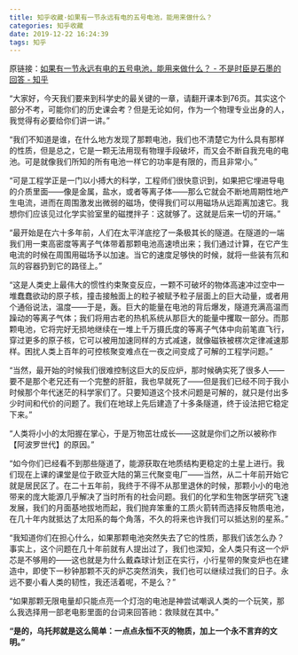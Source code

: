 ```yaml
---
title: 知乎收藏·如果有一节永远有电的五号电池，能用来做什么？
categories: 知乎收藏
date: 2019-12-22 16:24:39
tags: 知乎
---
```


 原链接：[如果有一节永远有电的五号电池，能用来做什么？ - 不是时臣是石墨的回答 - 知乎](
https://www.zhihu.com/question/312752767/answer/607264132)

“大家好，今天我们要来到科学史的最关键的一章，请翻开课本到76页。其实这个部分不考，可能你们的历史课会考？但是无论如何，作为一个物理专业出身的人，我觉得有必要给你们讲一讲。”

“我们不知道是谁，在什么地方发现了那颗电池，我们也不清楚它为什么具有那样的性质，但是总之，它是一颗无法用现有物理手段破坏，而又会不断自我充电的电池。可是就像我们所知的所有电池一样它的功率是有限的，而且非常小。”

“可是工程学正是一门以小搏大的科学，工程师们很快意识到，如果把它埋进导电的介质里面——像是金属，盐水，或者等离子体——那么它就会不断地周期性地产生电流，进而在周围激发出微弱的磁场，使得我们可以用磁场从远距离加速它。我想你们应该见过化学实验室里的磁搅拌子：这就够了。这就是后来一切的开端。”

“最开始是在六十多年前，人们在太平洋底挖了一条极其长的隧道。在隧道的一端我们用一束高密度等离子气体带着那颗电池高速喷出来；我们通过计算，在它产生电流的时候在周围用磁场予以加速。当它的速度足够快的时候，就将一些装有氘和氚的容器扔到它的路径上。”

“这是人类史上最伟大的惯性约束聚变反应，一颗不可破坏的物体高速冲过空中一堆蠢蠢欲动的原子核，撞击接触面上的粒子被赋予粒子层面上的巨大动量，或者用个通俗说法，温度——于是，轰。巨大的能量在电池的背后爆发，隧道充满高温而躁动的等离子气体；我们将用古老的热机系统从那巨大的能量中攫取一部分。而那颗电池，它将完好无损地继续在一堆上千万摄氏度的等离子气体中向前笔直飞行，穿过更多的原子核，它可以被用加速同样的方式减速，就像磁铁被楞次定律减速那样。困扰人类上百年的可控核聚变难点在一夜之间变成了可解的工程学问题。”

“当然，最开始的时候我们很难控制这巨大的反应炉，那时候确实死了很多人——要不是那个老兄还有一个完整的肝脏，我也早就死了——但是我们已经不同于我小时候那个年代迷茫的科学家们了。只要知道这个技术问题是可解的，就只是付出多少时间和代价的问题了。我们在地球上先后建造了十多条隧道，终于设法把它稳定下来。”

“人类将小小的太阳握在掌心，于是万物茁壮成长——这就是你们之所以被称作【阿波罗世代】的原因。”

“如今你们已经看不到那些隧道了，能源获取在地质结构更稳定的土星上进行。我们现在上课的课堂是位于欧亚大陆的第三代聚变电厂——当然，从二十年前开始它就是居民区了。在二十五年前，我终于不得不从那里退休的时候，那颗小小的电池带来的庞大能源几乎解决了当时所有的社会问题。我们的化学和生物医学研究飞速发展，我们的月面基地拔地而起，我们抛弃笨重的工质火箭转而选择反物质电池，在几十年内就抵达了太阳系的每个角落，不久的将来也许我们可以抵达别的星系。”

“我知道你们在担心什么，如果那颗电池突然失去了它的性质，那我们该怎么办？事实上，这个问题在几十年前就有人提出过了，我们也深知，全人类只有这一个炉芯是不够用的——这也就是为什么戴森球计划正在实行，小行星带的聚变炉也在建造中，即使下一秒钟那颗不灭的炉芯突然消失，我们也可以继续过我们的日子。永远不要小看人类的韧性，我还活着呢，不是么？”

“如果那颗无限电量却只能点亮一个灯泡的电池是神尝试嘲讽人类的一个玩笑，那么我选择用一部老电影里面的台词来回答祂：救赎就在其中。”

**“是的，乌托邦就是这么简单：一点点永恒不灭的物质，加上一个永不言弃的文明。”**